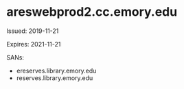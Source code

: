 # areswebprod2.cc.emory.edu

Issued: 2019-11-21

Expires: 2021-11-21

SANs:
- ereserves.library.emory.edu
- reserves.library.emory.edu
